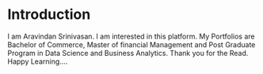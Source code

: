 # Introduction
I am Aravindan Srinivasan. I am interested in this platform. My Portfolios are Bachelor of Commerce, Master of financial Management and Post Graduate Program in Data Science and Business Analytics. Thank you for the Read. Happy Learning....
